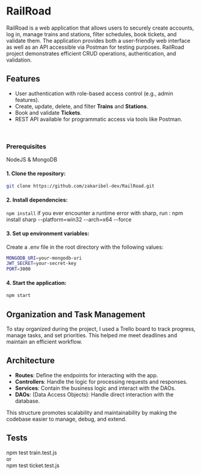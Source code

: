 # RailRoad

RailRoad is a web application that allows users to securely create accounts, log in, manage trains and stations, filter schedules, book tickets, and validate them. The application provides both a user-friendly web interface as well as an API accessible via Postman for testing purposes. RailRoad project demonstrates efficient CRUD operations, authentication, and validation.

## Features

- User authentication with role-based access control (e.g., admin features).
- Create, update, delete, and filter **Trains** and **Stations**.
- Book and validate **Tickets**.
- REST API available for programmatic access via tools like Postman.

<br>

### Prerequisites

NodeJS & MongoDB

#### 1. Clone the repository:

```bash
git clone https://github.com/zakaribel-dev/RailRoad.git
```

#### 2. Install dependencies:

```npm install```   if you ever encounter a runtime error with sharp, run : npm install sharp --platform=win32 --arch=x64 --force


#### 3. Set up environment variables:

Create a .env file in the root directory with the following values:

```bash
MONGODB_URI=your-mongodb-uri
JWT_SECRET=your-secret-key
PORT=3000
```
#### 4. Start the application:

```bash
npm start
```

## Organization and Task Management
To stay organized during the project, I used a Trello board to track progress, manage tasks, and set priorities. This helped me meet deadlines and maintain an efficient workflow.


## Architecture

- <b>Routes</b>: Define the endpoints for interacting with the app.
- <b>Controllers</b>: Handle the logic for processing requests and responses.
- <b>Services</b>: Contain the business logic and interact with the DAOs.
- <b>DAOs</b>: (Data Access Objects): Handle direct interaction with the database.

This structure promotes scalability and maintainability by making the codebase easier to manage, debug, and extend.
## Tests

npm test train.test.js <br>
or <br>
npm test ticket.test.js

